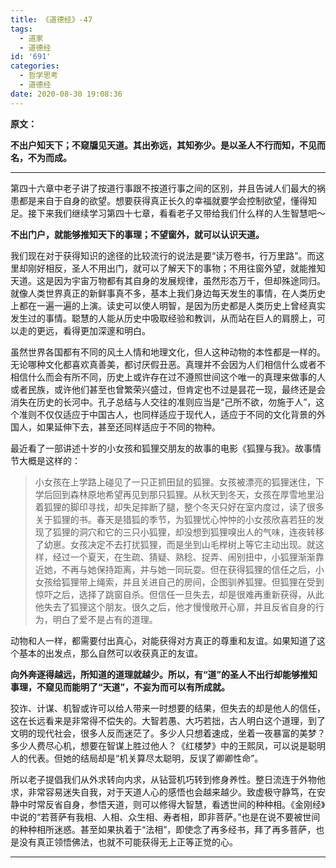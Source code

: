```yaml
---
title: 《道德经》-47
tags:
  - 道家
  - 道德经
id: '691'
categories:
  - 哲学思考
  - 道德经
date: 2020-08-30 19:08:36
---
```


**原文：**

**不出户知天下；不窥牖见天道。其出弥远，其知弥少。是以圣人不行而知，不见而名，不为而成。**
<!-- more -->
* * *

第四十六章中老子讲了按道行事跟不按道行事之间的区别，并且告诫人们最大的祸患都是来自于自身的欲望。想要获得真正长久的幸福就要学会控制欲望，懂得知足。接下来我们继续学习第四十七章，看看老子又带给我们什么样的人生智慧吧～

**不出门户，就能够推知天下的事理；不望窗外，就可以认识天道。**

我们现在对于获得知识的途径的比较流行的说法是要“读万卷书，行万里路”。而这里却刚好相反，圣人不用出门，就可以了解天下的事物；不用往窗外望，就能推知天道。这是因为宇宙万物都有其自身的发展规律，虽然形态万千，但却殊途同归。就像人类世界真正的新鲜事真不多，基本上我们身边每天发生的事情，在人类历史上都在一遍一遍的上演。读史可以使人明智，是因为历史都是人类历史上曾经真实发生过的事情。聪慧的人能从历史中吸取经验和教训，从而站在巨人的肩膀上，可以走的更远，看得更加深邃和明白。

虽然世界各国都有不同的风土人情和地理文化，但人这种动物的本性都是一样的。无论哪种文化都喜欢真善美，都讨厌假丑恶。真理并不会因为人们相信什么或者不相信什么而会有所不同，历史上或许存在过不遵照世间这个唯一的真理来做事的人或者民族，或许他们甚至也曾繁荣兴盛过，但肯定也不过是昙花一现，最终还是会消失在历史的长河中。孔子总结与人交往的准则应当是“己所不欲，勿施于人”，这个准则不仅仅适应于中国古人，也同样适应于现代人，适应于不同的文化背景的外国人，如果延伸下去，甚至还同样适应于不同的物种。

最近看了一部讲述十岁的小女孩和狐狸交朋友的故事的电影《狐狸与我》。故事情节大概是这样的：

> 小女孩在上学路上碰见了一只正抓田鼠的狐狸。女孩被漂亮的狐狸迷住，下学后回到森林原地希望再见到那只狐狸。从秋天到冬天，女孩在厚雪地里沿着狐狸的脚印寻找，却失足摔断了腿，整个冬天只好在室内度过，读了很多关于狐狸的书。春天是猎狐的季节，为狐狸忧心忡忡的小女孩欣喜若狂的发现了狐狸的洞穴和它的三只小狐狸，却没想到狐狸嗅出人的气味，连夜转移了幼崽。女孩决定不去打扰狐狸，而是坐到山毛榉树上等它主动出现。就这样，经过一个夏天，在生疏、猜疑、熟稔、捉弄、闹别扭中，小狐狸渐渐靠近她，不再与她保持距离，并与她一同玩耍。但在获得狐狸的信任之后，小女孩给狐狸带上绳索，并且关进自己的房间，企图驯养狐狸。但狐狸在受到惊吓之后，选择了跳窗自杀。但信任一旦失去，却是很难再重新获得，从此他失去了狐狸这个朋友。很久之后，他才慢慢敞开心扉，并且反省自身的行为，明白了爱不是占有的道理。

动物和人一样，都需要付出真心，对能获得对方真正的尊重和友谊。如果知道了这个基本的出发点，那么自然可以收获真正的友谊。

**向外奔逐得越远，所知道的道理就越少。所以，有“道”的圣人不出行却能够推知事理，不窥见而能明了“天道”，不妄为而可以有所成就。**

狡诈、计谋、机智或许可以给人带来一时想要的结果，但失去的却是他人的信任，这在长远看来是非常得不偿失的。大智若愚、大巧若拙，古人明白这个道理，到了文明的现代社会，很多人反而迷茫了。多少人只想着速成，坐着一夜暴富的美梦？多少人费尽心机，想要在智谋上胜过他人？《红楼梦》中的王熙凤，可以说是聪明人的代表。但她的结局却是“机关算尽太聪明，反误了卿卿性命”。

所以老子提倡我们从外求转向内求，从钻营机巧转到修身养性。整日流连于外物他求，非常容易迷失自我，对于天道人心的感悟也会越来越少。致虚极守静笃，在安静中时常反省自身，参悟天道，则可以修得大智慧，看透世间的种种相。《金刚经》中说的“若菩萨有我相、人相、众生相、寿者相，即非菩萨。”也是在说不要被世间的种种相所迷惑。甚至如果执着于“法相”，即使念了再多经书，拜了再多菩萨，也是没有真正领悟佛法，也就不可能获得无上正等正觉的心。

* * *

